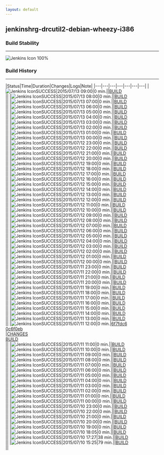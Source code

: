 ```yaml
---
layout: default
---
```

## jenkinshrg-drcutil2-debian-wheezy-i386
### Build Stability
___
![Jenkins Icon](http://jenkinshrg.github.io/images/48x48/health-80plus.png)
100%
  
### Build History
___
|Status|Time|Duration|Changes|Logs|Note|
|---|---|---|---|---|---|---|
|![Jenkins Icon](http://jenkinshrg.github.io/images/24x24/blue.png)SUCCESS|2015/07/13 09:00|0 min.||[BUILD](https://drive.google.com/file/d/0B54sHwaxmuM4T3F4TlZaeDUtYzA/view?usp=drivesdk)<br>||
|![Jenkins Icon](http://jenkinshrg.github.io/images/24x24/blue.png)SUCCESS|2015/07/13 08:00|0 min.||[BUILD](https://drive.google.com/file/d/0B54sHwaxmuM4NUNacDVVcXdxZWs/view?usp=drivesdk)<br>||
|![Jenkins Icon](http://jenkinshrg.github.io/images/24x24/blue.png)SUCCESS|2015/07/13 07:00|0 min.||[BUILD](https://drive.google.com/file/d/0B54sHwaxmuM4R3FUQ0J4NHRoaGM/view?usp=drivesdk)<br>||
|![Jenkins Icon](http://jenkinshrg.github.io/images/24x24/blue.png)SUCCESS|2015/07/13 06:00|0 min.||[BUILD](https://drive.google.com/file/d/0B54sHwaxmuM4VWxpOXVsZUxVcTg/view?usp=drivesdk)<br>||
|![Jenkins Icon](http://jenkinshrg.github.io/images/24x24/blue.png)SUCCESS|2015/07/13 05:00|0 min.||[BUILD](https://drive.google.com/file/d/0B54sHwaxmuM4MUt1SnhITFBwQ2M/view?usp=drivesdk)<br>||
|![Jenkins Icon](http://jenkinshrg.github.io/images/24x24/blue.png)SUCCESS|2015/07/13 04:00|0 min.||[BUILD](https://drive.google.com/file/d/0B54sHwaxmuM4dDNybnNLNnM0RzA/view?usp=drivesdk)<br>||
|![Jenkins Icon](http://jenkinshrg.github.io/images/24x24/blue.png)SUCCESS|2015/07/13 03:00|0 min.||[BUILD](https://drive.google.com/file/d/0B54sHwaxmuM4NWJNQzliQW9jaHc/view?usp=drivesdk)<br>||
|![Jenkins Icon](http://jenkinshrg.github.io/images/24x24/blue.png)SUCCESS|2015/07/13 02:00|0 min.||[BUILD](https://drive.google.com/file/d/0B54sHwaxmuM4STFMSUdURFU0Nzg/view?usp=drivesdk)<br>||
|![Jenkins Icon](http://jenkinshrg.github.io/images/24x24/blue.png)SUCCESS|2015/07/13 01:00|0 min.||[BUILD](https://drive.google.com/file/d/0B54sHwaxmuM4djBWTEFBSl9udnc/view?usp=drivesdk)<br>||
|![Jenkins Icon](http://jenkinshrg.github.io/images/24x24/blue.png)SUCCESS|2015/07/13 00:00|0 min.||[BUILD](https://drive.google.com/file/d/0B54sHwaxmuM4eUlyaHVvQ1JQemM/view?usp=drivesdk)<br>||
|![Jenkins Icon](http://jenkinshrg.github.io/images/24x24/blue.png)SUCCESS|2015/07/12 23:00|0 min.||[BUILD](https://drive.google.com/file/d/0B54sHwaxmuM4cDgtLWpLS1VsNzQ/view?usp=drivesdk)<br>||
|![Jenkins Icon](http://jenkinshrg.github.io/images/24x24/blue.png)SUCCESS|2015/07/12 22:00|0 min.||[BUILD](https://drive.google.com/file/d/0B54sHwaxmuM4NmlJZzJjVGF5TDg/view?usp=drivesdk)<br>||
|![Jenkins Icon](http://jenkinshrg.github.io/images/24x24/blue.png)SUCCESS|2015/07/12 21:00|0 min.||[BUILD](https://drive.google.com/file/d/0B54sHwaxmuM4cXE1aXJDam9YdEk/view?usp=drivesdk)<br>||
|![Jenkins Icon](http://jenkinshrg.github.io/images/24x24/blue.png)SUCCESS|2015/07/12 20:00|0 min.||[BUILD](https://drive.google.com/file/d/0B54sHwaxmuM4QWxpeEtrb0tKR1k/view?usp=drivesdk)<br>||
|![Jenkins Icon](http://jenkinshrg.github.io/images/24x24/blue.png)SUCCESS|2015/07/12 19:00|0 min.||[BUILD](https://drive.google.com/file/d/0B54sHwaxmuM4dm82bm05bjE0SzQ/view?usp=drivesdk)<br>||
|![Jenkins Icon](http://jenkinshrg.github.io/images/24x24/blue.png)SUCCESS|2015/07/12 18:00|0 min.||[BUILD](https://drive.google.com/file/d/0B54sHwaxmuM4RS1UcFZSQnBVX0k/view?usp=drivesdk)<br>||
|![Jenkins Icon](http://jenkinshrg.github.io/images/24x24/blue.png)SUCCESS|2015/07/12 17:00|0 min.||[BUILD](https://drive.google.com/file/d/0B54sHwaxmuM4X0tDeWZYZmZYSTA/view?usp=drivesdk)<br>||
|![Jenkins Icon](http://jenkinshrg.github.io/images/24x24/blue.png)SUCCESS|2015/07/12 16:00|0 min.||[BUILD](https://drive.google.com/file/d/0B54sHwaxmuM4WmFZWDJhaVNRMkk/view?usp=drivesdk)<br>||
|![Jenkins Icon](http://jenkinshrg.github.io/images/24x24/blue.png)SUCCESS|2015/07/12 15:00|0 min.||[BUILD](https://drive.google.com/file/d/0B54sHwaxmuM4VWlEenRoSTVpajg/view?usp=drivesdk)<br>||
|![Jenkins Icon](http://jenkinshrg.github.io/images/24x24/blue.png)SUCCESS|2015/07/12 14:00|0 min.||[BUILD](https://drive.google.com/file/d/0B54sHwaxmuM4TkVhblBhVTRvQUU/view?usp=drivesdk)<br>||
|![Jenkins Icon](http://jenkinshrg.github.io/images/24x24/blue.png)SUCCESS|2015/07/12 13:00|0 min.||[BUILD](https://drive.google.com/file/d/0B54sHwaxmuM4clZOVHZzaEdsQW8/view?usp=drivesdk)<br>||
|![Jenkins Icon](http://jenkinshrg.github.io/images/24x24/blue.png)SUCCESS|2015/07/12 12:00|0 min.||[BUILD](https://drive.google.com/file/d/0B54sHwaxmuM4emZMc29xZm9WV2s/view?usp=drivesdk)<br>||
|![Jenkins Icon](http://jenkinshrg.github.io/images/24x24/blue.png)SUCCESS|2015/07/12 11:00|0 min.||[BUILD](https://drive.google.com/file/d/0B54sHwaxmuM4OUplQ2ZUTDIyWXc/view?usp=drivesdk)<br>||
|![Jenkins Icon](http://jenkinshrg.github.io/images/24x24/blue.png)SUCCESS|2015/07/12 10:00|0 min.||[BUILD](https://drive.google.com/file/d/0B54sHwaxmuM4eVUycWhjaW1UMW8/view?usp=drivesdk)<br>||
|![Jenkins Icon](http://jenkinshrg.github.io/images/24x24/blue.png)SUCCESS|2015/07/12 09:00|0 min.||[BUILD](https://drive.google.com/file/d/0B54sHwaxmuM4UlRtRFJzVXJsTnc/view?usp=drivesdk)<br>||
|![Jenkins Icon](http://jenkinshrg.github.io/images/24x24/blue.png)SUCCESS|2015/07/12 08:00|0 min.||[BUILD](https://drive.google.com/file/d/0B54sHwaxmuM4SHdkWWJHYUxwV2s/view?usp=drivesdk)<br>||
|![Jenkins Icon](http://jenkinshrg.github.io/images/24x24/blue.png)SUCCESS|2015/07/12 07:00|0 min.||[BUILD](https://drive.google.com/file/d/0B54sHwaxmuM4MmEyek5PRTJDMmM/view?usp=drivesdk)<br>||
|![Jenkins Icon](http://jenkinshrg.github.io/images/24x24/blue.png)SUCCESS|2015/07/12 06:00|0 min.||[BUILD](https://drive.google.com/file/d/0B54sHwaxmuM4b2dVdXdnVFdvb1U/view?usp=drivesdk)<br>||
|![Jenkins Icon](http://jenkinshrg.github.io/images/24x24/blue.png)SUCCESS|2015/07/12 05:00|0 min.||[BUILD](https://drive.google.com/file/d/0B54sHwaxmuM4Z1g0c0dRLUZuVGM/view?usp=drivesdk)<br>||
|![Jenkins Icon](http://jenkinshrg.github.io/images/24x24/blue.png)SUCCESS|2015/07/12 04:00|0 min.||[BUILD](https://drive.google.com/file/d/0B54sHwaxmuM4aUljSTFDZ0hMbWM/view?usp=drivesdk)<br>||
|![Jenkins Icon](http://jenkinshrg.github.io/images/24x24/blue.png)SUCCESS|2015/07/12 03:00|0 min.||[BUILD](https://drive.google.com/file/d/0B54sHwaxmuM4M2xnZVRzcHVoNUk/view?usp=drivesdk)<br>||
|![Jenkins Icon](http://jenkinshrg.github.io/images/24x24/blue.png)SUCCESS|2015/07/12 02:00|0 min.||[BUILD](https://drive.google.com/file/d/0B54sHwaxmuM4bVY2WGg2c09iQ1U/view?usp=drivesdk)<br>||
|![Jenkins Icon](http://jenkinshrg.github.io/images/24x24/blue.png)SUCCESS|2015/07/12 01:00|0 min.||[BUILD](https://drive.google.com/file/d/0B54sHwaxmuM4U0x5YjB1SHAwOVk/view?usp=drivesdk)<br>||
|![Jenkins Icon](http://jenkinshrg.github.io/images/24x24/blue.png)SUCCESS|2015/07/12 00:00|0 min.||[BUILD](https://drive.google.com/file/d/0B54sHwaxmuM4c21KUzNrS3FhRGc/view?usp=drivesdk)<br>||
|![Jenkins Icon](http://jenkinshrg.github.io/images/24x24/blue.png)SUCCESS|2015/07/11 23:00|0 min.||[BUILD](https://drive.google.com/file/d/0B54sHwaxmuM4N1RIUVJrUGFtelU/view?usp=drivesdk)<br>||
|![Jenkins Icon](http://jenkinshrg.github.io/images/24x24/blue.png)SUCCESS|2015/07/11 22:00|0 min.||[BUILD](https://drive.google.com/file/d/0B54sHwaxmuM4RTJJLUlmQU5FZms/view?usp=drivesdk)<br>||
|![Jenkins Icon](http://jenkinshrg.github.io/images/24x24/blue.png)SUCCESS|2015/07/11 21:00|0 min.||[BUILD](https://drive.google.com/file/d/0B54sHwaxmuM4QmlFc2ptNHFqV00/view?usp=drivesdk)<br>||
|![Jenkins Icon](http://jenkinshrg.github.io/images/24x24/blue.png)SUCCESS|2015/07/11 20:00|0 min.||[BUILD](https://drive.google.com/file/d/0B54sHwaxmuM4VUZVblE3NksxMjg/view?usp=drivesdk)<br>||
|![Jenkins Icon](http://jenkinshrg.github.io/images/24x24/blue.png)SUCCESS|2015/07/11 19:00|0 min.||[BUILD](https://drive.google.com/file/d/0B54sHwaxmuM4b0JxODZkV1d6ZzA/view?usp=drivesdk)<br>||
|![Jenkins Icon](http://jenkinshrg.github.io/images/24x24/blue.png)SUCCESS|2015/07/11 18:00|0 min.||[BUILD](https://drive.google.com/file/d/0B54sHwaxmuM4YndIdW1JTElHUVU/view?usp=drivesdk)<br>||
|![Jenkins Icon](http://jenkinshrg.github.io/images/24x24/blue.png)SUCCESS|2015/07/11 17:00|0 min.||[BUILD](https://drive.google.com/file/d/0B54sHwaxmuM4aUFtdi1mRldXNk0/view?usp=drivesdk)<br>||
|![Jenkins Icon](http://jenkinshrg.github.io/images/24x24/blue.png)SUCCESS|2015/07/11 16:00|0 min.||[BUILD](https://drive.google.com/file/d/0B54sHwaxmuM4TWpXQjhOMUtLeHM/view?usp=drivesdk)<br>||
|![Jenkins Icon](http://jenkinshrg.github.io/images/24x24/blue.png)SUCCESS|2015/07/11 15:00|0 min.||[BUILD](https://drive.google.com/file/d/0B54sHwaxmuM4b1lGNXFsVjJ6eDQ/view?usp=drivesdk)<br>||
|![Jenkins Icon](http://jenkinshrg.github.io/images/24x24/blue.png)SUCCESS|2015/07/11 14:00|0 min.||[BUILD](https://drive.google.com/file/d/0B54sHwaxmuM4eVMweGJ3SVRMb2s/view?usp=drivesdk)<br>||
|![Jenkins Icon](http://jenkinshrg.github.io/images/24x24/blue.png)SUCCESS|2015/07/11 13:00|0 min.||[BUILD](https://drive.google.com/file/d/0B54sHwaxmuM4WDFkVGZKMlMyaGs/view?usp=drivesdk)<br>||
|![Jenkins Icon](http://jenkinshrg.github.io/images/24x24/blue.png)SUCCESS|2015/07/11 12:00|0 min.|[6f7fdc6](https://github.com/fkanehiro/hrpsys-base/commit/6f7fdc6)<br>[0c6f0eb](https://github.com/fkanehiro/hrpsys-base/commit/0c6f0eb)<br>|[CHANGES](https://drive.google.com/file/d/0B54sHwaxmuM4RnRuX2xmazc2NXM/view?usp=drivesdk)<br>[BUILD](https://drive.google.com/file/d/0B54sHwaxmuM4d3NwbURmdVlIRjQ/view?usp=drivesdk)<br>||
|![Jenkins Icon](http://jenkinshrg.github.io/images/24x24/blue.png)SUCCESS|2015/07/11 11:00|0 min.||[BUILD](https://drive.google.com/file/d/0B54sHwaxmuM4cEtwd1VPZnc5Vkk/view?usp=drivesdk)<br>||
|![Jenkins Icon](http://jenkinshrg.github.io/images/24x24/blue.png)SUCCESS|2015/07/11 10:00|0 min.||[BUILD](https://drive.google.com/file/d/0B54sHwaxmuM4THUxN28yZVkzdEk/view?usp=drivesdk)<br>||
|![Jenkins Icon](http://jenkinshrg.github.io/images/24x24/blue.png)SUCCESS|2015/07/11 09:00|0 min.||[BUILD](https://drive.google.com/file/d/0B54sHwaxmuM4ZW1mSG5DXzVpbHM/view?usp=drivesdk)<br>||
|![Jenkins Icon](http://jenkinshrg.github.io/images/24x24/blue.png)SUCCESS|2015/07/11 08:00|0 min.||[BUILD](https://drive.google.com/file/d/0B54sHwaxmuM4ZGs0bkcwVWdUVWM/view?usp=drivesdk)<br>||
|![Jenkins Icon](http://jenkinshrg.github.io/images/24x24/blue.png)SUCCESS|2015/07/11 07:00|0 min.||[BUILD](https://drive.google.com/file/d/0B54sHwaxmuM4TFVUMk9wSUVXdjA/view?usp=drivesdk)<br>||
|![Jenkins Icon](http://jenkinshrg.github.io/images/24x24/blue.png)SUCCESS|2015/07/11 06:00|0 min.||[BUILD](https://drive.google.com/file/d/0B54sHwaxmuM4d291T3FDejB1Z00/view?usp=drivesdk)<br>||
|![Jenkins Icon](http://jenkinshrg.github.io/images/24x24/blue.png)SUCCESS|2015/07/11 05:00|0 min.||[BUILD](https://drive.google.com/file/d/0B54sHwaxmuM4a0xkZWRTYWhjSlU/view?usp=drivesdk)<br>||
|![Jenkins Icon](http://jenkinshrg.github.io/images/24x24/blue.png)SUCCESS|2015/07/11 04:00|0 min.||[BUILD](https://drive.google.com/file/d/0B54sHwaxmuM4Tm5xS0tVM2I1WGs/view?usp=drivesdk)<br>||
|![Jenkins Icon](http://jenkinshrg.github.io/images/24x24/blue.png)SUCCESS|2015/07/11 03:00|0 min.||[BUILD](https://drive.google.com/file/d/0B54sHwaxmuM4TjV5aXltX0JOSlE/view?usp=drivesdk)<br>||
|![Jenkins Icon](http://jenkinshrg.github.io/images/24x24/blue.png)SUCCESS|2015/07/11 02:00|0 min.||[BUILD](https://drive.google.com/file/d/0B54sHwaxmuM4eE5XS3FEakYyZEU/view?usp=drivesdk)<br>||
|![Jenkins Icon](http://jenkinshrg.github.io/images/24x24/blue.png)SUCCESS|2015/07/11 01:00|0 min.||[BUILD](https://drive.google.com/file/d/0B54sHwaxmuM4RGxMTnJLaDBPajA/view?usp=drivesdk)<br>||
|![Jenkins Icon](http://jenkinshrg.github.io/images/24x24/blue.png)SUCCESS|2015/07/11 00:00|0 min.||[BUILD](https://drive.google.com/file/d/0B54sHwaxmuM4TEhhc2lnR19kd3c/view?usp=drivesdk)<br>||
|![Jenkins Icon](http://jenkinshrg.github.io/images/24x24/blue.png)SUCCESS|2015/07/10 23:00|0 min.||[BUILD](https://drive.google.com/file/d/0B54sHwaxmuM4cy1qNm9uSDA0a2c/view?usp=drivesdk)<br>||
|![Jenkins Icon](http://jenkinshrg.github.io/images/24x24/blue.png)SUCCESS|2015/07/10 22:00|0 min.||[BUILD](https://drive.google.com/file/d/0B54sHwaxmuM4aGl5VjIxaXV6MUU/view?usp=drivesdk)<br>||
|![Jenkins Icon](http://jenkinshrg.github.io/images/24x24/blue.png)SUCCESS|2015/07/10 21:00|0 min.||[BUILD](https://drive.google.com/file/d/0B54sHwaxmuM4REUwMm1UblM3aEU/view?usp=drivesdk)<br>||
|![Jenkins Icon](http://jenkinshrg.github.io/images/24x24/blue.png)SUCCESS|2015/07/10 20:00|0 min.||[BUILD](https://drive.google.com/file/d/0B54sHwaxmuM4aGl3ckh6UlQwVlE/view?usp=drivesdk)<br>||
|![Jenkins Icon](http://jenkinshrg.github.io/images/24x24/blue.png)SUCCESS|2015/07/10 19:00|0 min.||[BUILD](https://drive.google.com/file/d/0B54sHwaxmuM4ME1zMk1fNXc0OVE/view?usp=drivesdk)<br>||
|![Jenkins Icon](http://jenkinshrg.github.io/images/24x24/blue.png)SUCCESS|2015/07/10 18:05|0 min.||[BUILD](https://drive.google.com/file/d/0B54sHwaxmuM4RFRlSERaLTVzSWc/view?usp=drivesdk)<br>||
|![Jenkins Icon](http://jenkinshrg.github.io/images/24x24/blue.png)SUCCESS|2015/07/10 17:27|38 min.||[BUILD](https://drive.google.com/file/d/0B54sHwaxmuM4bERmX1lGdDQ5VDA/view?usp=drivesdk)<br>||
|![Jenkins Icon](http://jenkinshrg.github.io/images/24x24/blue.png)SUCCESS|2015/07/10 15:25|79 min.||[BUILD](https://drive.google.com/file/d/0B54sHwaxmuM4M1dqTEhkRTNsR28/view?usp=drivesdk)<br>||
